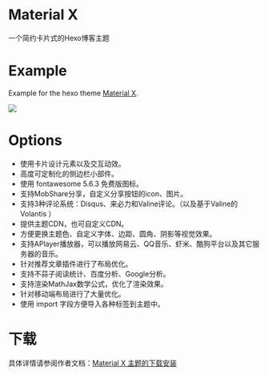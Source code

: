 # Material X
一个简约卡片式的Hexo博客主题

# Example

Example for the hexo theme [Material X](https://xaoxuu.com/wiki/material-x/).

![](https://img.vim-cn.com/52/a54815c02ce232f11f54b2c547c1337828833c.png)

# Options

* 使用卡片设计元素以及交互动效。
* 高度可定制化的侧边栏小部件。
* 使用 fontawesome 5.6.3 免费版图标。
* 支持MobShare分享，自定义分享按钮的icon、图片。
* 支持3种评论系统：Disqus、来必力和Valine评论。（以及基于Valine的 Volantis ）
* 提供主题CDN，也可自定义CDN。
* 方便更换主题色、自定义字体、边距、圆角、阴影等视觉效果。
* 支持APlayer播放器，可以播放网易云、QQ音乐、虾米、酷狗平台以及其它服务器的音乐。
* 针对推荐文章插件进行了布局优化。
* 支持不蒜子阅读统计、百度分析、Google分析。
* 支持渲染MathJax数学公式，优化了渲染效果。
* 针对移动端布局进行了大量优化。
* 使用 import 字段方便导入各种标签到主题中。

# 下载

具体详情请参阅作者文档：[Material X 主题的下载安装](https://xaoxuu.com/wiki/material-x/#%E4%B8%8B%E8%BD%BD%E5%AE%89%E8%A3%85)
